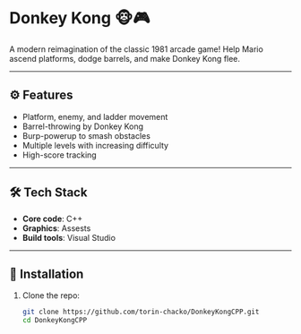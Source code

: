 # Donkey Kong 🐵🎮

A modern reimagination of the classic 1981 arcade game! Help Mario ascend platforms, dodge barrels, and make Donkey Kong flee.

---

## ⚙️ Features

- Platform, enemy, and ladder movement  
- Barrel-throwing by Donkey Kong  
- Burp-powerup to smash obstacles  
- Multiple levels with increasing difficulty  
- High-score tracking  

---

## 🛠 Tech Stack

- **Core code**: C++
- **Graphics**: Assests
- **Build tools**: Visual Studio

---

## 🚀 Installation

1. Clone the repo:

   ```bash
   git clone https://github.com/torin-chacko/DonkeyKongCPP.git
   cd DonkeyKongCPP
